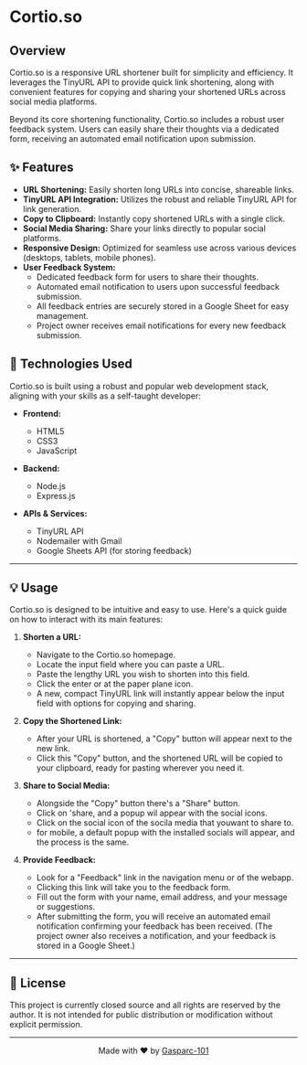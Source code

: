 # Cortio.so

## Overview

Cortio.so is a responsive URL shortener built for simplicity and efficiency. It leverages the TinyURL API to provide quick link shortening, along with convenient features for copying and sharing your shortened URLs across social media platforms.

Beyond its core shortening functionality, Cortio.so includes a robust user feedback system. Users can easily share their thoughts via a dedicated form, receiving an automated email notification upon submission. 

## ✨ Features

* **URL Shortening:** Easily shorten long URLs into concise, shareable links.
* **TinyURL API Integration:** Utilizes the robust and reliable TinyURL API for link generation.
* **Copy to Clipboard:** Instantly copy shortened URLs with a single click.
* **Social Media Sharing:** Share your links directly to popular social platforms.
* **Responsive Design:** Optimized for seamless use across various devices (desktops, tablets, mobile phones).
* **User Feedback System:**
    * Dedicated feedback form for users to share their thoughts.
    * Automated email notification to users upon successful feedback submission.
    * All feedback entries are securely stored in a Google Sheet for easy management.
    * Project owner receives email notifications for every new feedback submission.

## 🚀 Technologies Used

Cortio.so is built using a robust and popular web development stack, aligning with your skills as a self-taught developer:

* **Frontend:**
    * HTML5
    * CSS3
    * JavaScript

* **Backend:**
    * Node.js
    * Express.js

* **APIs & Services:**
    * TinyURL API
    * Nodemailer with Gmail
    * Google Sheets API (for storing feedback)

---

## 💡 Usage

Cortio.so is designed to be intuitive and easy to use. Here's a quick guide on how to interact with its main features:

1.  **Shorten a URL:**
    * Navigate to the Cortio.so homepage.
    * Locate the input field where you can paste a URL.
    * Paste the lengthy URL you wish to shorten into this field.
    * Click the enter or at the paper plane icon.
    * A new, compact TinyURL link will instantly appear below the input field with options for copying and sharing.

2.  **Copy the Shortened Link:**
    * After your URL is shortened, a "Copy" button will appear next to the new link.
    * Click this "Copy" button, and the shortened URL will be copied to your clipboard, ready for pasting wherever you need it.

3.  **Share to Social Media:**
    * Alongside the "Copy" button there's a "Share" button.
    * Click on 'share, and a popup wil appear with the social icons.
    * Click on the social icon of the socila media that youwant to share to.
    * for mobile, a default popup with the installed socials will appear, and the process is the same. 

4.  **Provide Feedback:**
    * Look for a "Feedback" link in the navigation menu or of the webapp.
    * Clicking this link will take you to the feedback form.
    * Fill out the form with your name, email address, and your message or suggestions.
    * After submitting the form, you will receive an automated email notification confirming your feedback has been received. (The project owner also receives a notification, and your feedback is stored in a Google Sheet.)

---

## 📄 License

This project is currently closed source and all rights are reserved by the author. It is not intended for public distribution or modification without explicit permission.

---

<p align="center">Made with ❤️ by <a href="https://github.com/gasparc-101"> Gasparc-101</a></p>